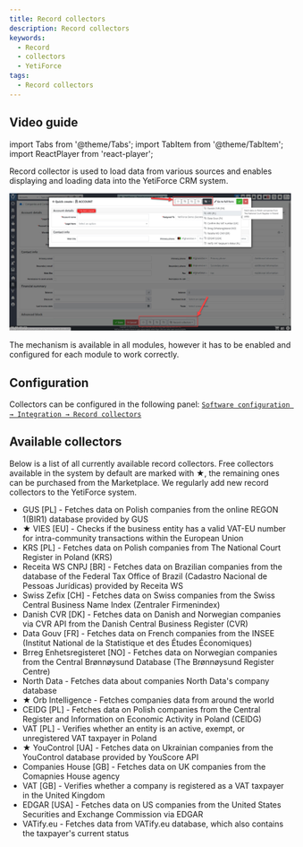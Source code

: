 ```yaml
---
title: Record collectors
description: Record collectors
keywords:
  - Record
  - collectors
  - YetiForce
tags:
  - Record collectors
---
```


## Video guide

import Tabs from '@theme/Tabs';
import TabItem from '@theme/TabItem';
import ReactPlayer from 'react-player';

<Tabs groupId="XlIXiQpC9ug">
	<TabItem value="youtube-XlIXiQpC9ug" label="🎬 YouTube">
		<ReactPlayer
			url="https://www.youtube.com/watch?v=XlIXiQpC9ug"
			width="100%"
			height="500px"
			controls={true}
		/>
	</TabItem>
	<TabItem value="yetiforce-XlIXiQpC9ug" label="🎥 YetiForce TV">
		<ReactPlayer url="/video/record-collector.mp4" width="100%" height="500px" controls={true} />
	</TabItem>
</Tabs>

Record collector is used to load data from various sources and enables displaying and loading data into the YetiForce CRM system.

![record-collector-1](record-collector-1.jpg)

The mechanism is available in all modules, however it has to be enabled and configured for each module to work correctly.

## Configuration

Collectors can be configured in the following panel: [`Software configuration → Integration → Record collectors`](/administrator-guides/integration/record-collectors/)

## Available collectors

Below is a list of all currently available record collectors. Free collectors available in the system by default are marked with ★, the remaining ones can be purchased from the Marketplace. 
We regularly add new record collectors to the YetiForce system.

- GUS [PL] - Fetches data on Polish companies from the online REGON 1(BIR1) database provided by GUS
- ★ VIES [EU] - Checks if the business entity has a valid VAT-EU number for intra-community transactions within the European Union
- KRS [PL] - Fetches data on Polish companies from The National Court Register in Poland (KRS)
- Receita WS CNPJ [BR] - Fetches data on Brazilian companies from the database of the Federal Tax Office of Brazil (Cadastro Nacional de Pessoas Jurídicas) provided by Receita WS
- Swiss Zefix [CH] - Fetches data on Swiss companies from the Swiss Central Business Name Index (Zentraler Firmenindex)
- Danish CVR [DK] - Fetches data on Danish and Norwegian companies via CVR API from the Danish Central Business Register (CVR)
- Data Gouv [FR] - Fetches data on French companies from the INSEE (Institut National de la Statistique et des Études Économiques)
- Brreg Enhetsregisteret [NO] - Fetches data on Norwegian companies from the Central Brønnøysund Database (The Brønnøysund Register Centre)
- North Data - Fetches data about companies North Data's company database
- ★ Orb Intelligence - Fetches companies data from around the world
- CEIDG [PL] - Fetches data on Polish companies from the Central Register and Information on Economic Activity in Poland (CEIDG)
- VAT [PL] - Verifies whether an entity is an active, exempt, or unregistered VAT taxpayer in Poland
- ★ YouControl [UA] - Fetches data on Ukrainian companies from the YouControl database provided by YouScore API
- Companies House [GB] - Fetches data on UK companies from the Comapnies House agency
- VAT [GB] - Verifies whether a company is registered as a VAT taxpayer in the United Kingdom
- EDGAR [USA] - Fetches data on US companies from the United States Securities and Exchange Commission via EDGAR
- VATify.eu - Fetches data from VATify.eu database, which also contains the taxpayer's current status
